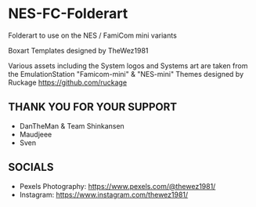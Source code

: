 # NES-FC-Folderart
Folderart to use on the NES / FamiCom mini variants

Boxart Templates designed by TheWez1981

Various assets including the System logos and Systems art are taken from the EmulationStation "Famicom-mini" & "NES-mini" Themes designed by Ruckage
https://github.com/ruckage

THANK YOU FOR YOUR SUPPORT
----------------------------------------
- DanTheMan & Team Shinkansen
- Maudjeee
- Sven

SOCIALS
----------------------------------------
- Pexels Photography: https://www.pexels.com/@thewez1981/
- Instagram: https://www.instagram.com/thewez1981/

